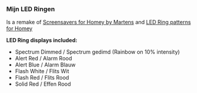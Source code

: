### Mijn LED Ringen
Is a remake of [Screensavers for Homey by Martens](https://github.com/kruimel0/martens-screensaver) and [LED Ring patterns for Homey](https://github.com/OpenMindNL/ledcollection)

**LED Ring displays included:**
- Spectrum Dimmed / Spectrum gedimd (Rainbow on 10% intensity)
- Alert Red / Alarm Rood
- Alert Blue / Alarm Blauw
- Flash White / Flits Wit
- Flash Red / Flits Rood
- Solid Red / Effen Rood

